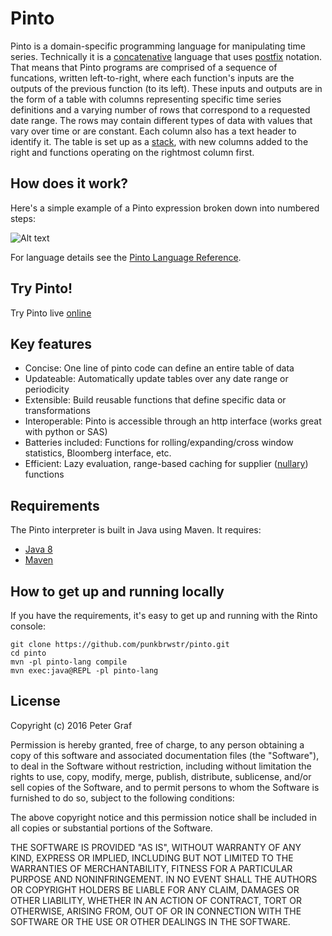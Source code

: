# Pinto

Pinto is a domain-specific programming language for manipulating time series. Technically it is a [concatenative](https://en.wikipedia.org/wiki/Concatenative_programming_language) language that uses [postfix](https://en.wikipedia.org/wiki/Reverse_Polish_notation) notation. That means that Pinto programs are comprised of a sequence of funcations, written left-to-right, where each function's inputs are the outputs of the previous function (to its left).  These inputs and outputs are in the form of a table with columns representing specific time series definitions and a varying number of rows that correspond to a requested date range.  The rows may contain different types of data with values that vary over time or are constant.  Each column also has a text header to identify it. The table is set up as a [stack](https://en.wikipedia.org/wiki/Stack_(abstract_data_type)), with  new columns added to the right and functions operating on the rightmost column first.


## How does it work?

Here's a simple example of a Pinto expression broken down into numbered steps:

![Alt text](https://pinto.tech/files/diag.png "2 3 +")

For language details see the [Pinto Language Reference](./pinto_reference.md).


## Try Pinto!
Try Pinto live [online](http://pinto.tech/)


## Key features

 - Concise: One line of pinto code can define an entire table of data
 - Updateable: Automatically update tables over any date range or periodicity 
 - Extensible: Build reusable functions that define specific data or transformations
 - Interoperable: Pinto is accessible through an http interface (works great with python or SAS)
 - Batteries included: Functions for rolling/expanding/cross window statistics, Bloomberg interface, etc.
 - Efficient: Lazy evaluation, range-based caching for supplier ([nullary](https://en.wikipedia.org/wiki/Arity)) functions


## Requirements

The Pinto interpreter is built in Java using Maven. It requires:

 - [Java 8](https://java.com/download)
 - [Maven](https://maven.apache.org/download.cgi)


## How to get up and running locally

If you have the requirements, it's easy to get up and running with the Rinto console:


```
git clone https://github.com/punkbrwstr/pinto.git
cd pinto
mvn -pl pinto-lang compile
mvn exec:java@REPL -pl pinto-lang
```

## License

Copyright (c) 2016 Peter Graf

Permission is hereby granted, free of charge, to any person
obtaining a copy of this software and associated documentation
files (the "Software"), to deal in the Software without
restriction, including without limitation the rights to use,
copy, modify, merge, publish, distribute, sublicense, and/or sell
copies of the Software, and to permit persons to whom the
Software is furnished to do so, subject to the following
conditions:

The above copyright notice and this permission notice shall be
included in all copies or substantial portions of the Software.

THE SOFTWARE IS PROVIDED "AS IS", WITHOUT WARRANTY OF ANY KIND,
EXPRESS OR IMPLIED, INCLUDING BUT NOT LIMITED TO THE WARRANTIES
OF MERCHANTABILITY, FITNESS FOR A PARTICULAR PURPOSE AND
NONINFRINGEMENT. IN NO EVENT SHALL THE AUTHORS OR COPYRIGHT
HOLDERS BE LIABLE FOR ANY CLAIM, DAMAGES OR OTHER LIABILITY,
WHETHER IN AN ACTION OF CONTRACT, TORT OR OTHERWISE, ARISING
FROM, OUT OF OR IN CONNECTION WITH THE SOFTWARE OR THE USE OR
OTHER DEALINGS IN THE SOFTWARE.
